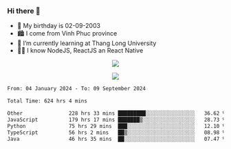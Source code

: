 ### Hi there 👋
- 🎂 My birthday is 02-09-2003
- 🏙️ I come from Vinh Phuc province
- 🌱 I’m currently learning at Thang Long University
- 🧑‍💻 I know NodeJS, ReactJS an React Native
<p align="center"><img src="https://github-readme-stats.vercel.app/api?username=tmquang0209&show_icons=true&theme=gradient"></p>
<p align="center"><img src="https://github-readme-stats.vercel.app/api/top-langs/?username=tmquang0209&hide=scss,css&langs_count=10"></p>
<!--START_SECTION:waka-->

```txt
From: 04 January 2024 - To: 09 September 2024

Total Time: 624 hrs 4 mins

Other               228 hrs 33 mins █████████░░░░░░░░░░░░░░░░   36.62 %
JavaScript          179 hrs 17 mins ███████▒░░░░░░░░░░░░░░░░░   28.73 %
Python              75 hrs 29 mins  ███░░░░░░░░░░░░░░░░░░░░░░   12.10 %
TypeScript          56 hrs 2 mins   ██▒░░░░░░░░░░░░░░░░░░░░░░   08.98 %
Java                46 hrs 35 mins  ██░░░░░░░░░░░░░░░░░░░░░░░   07.47 %
```

<!--END_SECTION:waka-->
